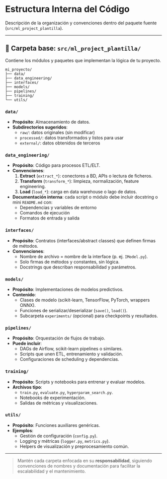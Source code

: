 # Estructura Interna del Código

Descripción de la organización y convenciones dentro del paquete fuente (`src/ml_project_plantilla`).

---

## 📁 Carpeta base: `src/ml_project_plantilla/`

Contiene los módulos y paquetes que implementan la lógica de tu proyecto.

```text
mi_proyecto/
├── data/
├── data_engineering/
├── interfaces/
├── models/
├── pipelines/
├── training/
└── utils/
```

### `data/`

- **Propósito**: Almacenamiento de datos.
- **Subdirectorios sugeridos**:
  - `raw/`: datos originales (sin modificar)
  - `processed/`: datos transformados y listos para usar
  - `external/`: datos obtenidos de terceros

### `data_engineering/`

- **Propósito**: Código para procesos ETL/ELT.
- **Convenciones**:
  1. **Extract** (`extract_*`): conectores a BD, APIs o lectura de ficheros.
  2. **Transform** (`transform_*`): limpieza, normalización, feature engineering.
  3. **Load** (`load_*`): carga en data warehouse o lago de datos.
- **Documentación interna**: cada script o módulo debe incluir docstring o mini `README.md` con:
  - Dependencias y variables de entorno
  - Comandos de ejecución
  - Formatos de entrada y salida

### `interfaces/`

- **Propósito**: Contratos (interfaces/abstract classes) que definen firmas de métodos.
- **Convenciones**:
  - Nombre de archivo = nombre de la interface (p. ej. `IModel.py`).
  - Solo firmas de métodos y constantes, sin lógica.
  - Docstrings que describan responsabilidad y parámetros.

### `models/`

- **Propósito**: Implementaciones de modelos predictivos.
- **Contenido**:
  - Clases de modelo (scikit-learn, TensorFlow, PyTorch, wrappers ONNX).
  - Funciones de serializar/deserializar (`save()`, `load()`).
  - Subcarpeta `experiments/` (opcional) para checkpoints y resultados.

### `pipelines/`

- **Propósito**: Orquestación de flujos de trabajo.
- **Puede incluir**:
  - DAGs de Airflow, scikit-learn pipelines o similares.
  - Scripts que unen ETL, entrenamiento y validación.
  - Configuraciones de scheduling y dependencias.

### `training/`

- **Propósito**: Scripts y notebooks para entrenar y evaluar modelos.
- **Archivos tipo**:
  - `train.py`, `evaluate.py`, `hyperparam_search.py`.
  - Notebooks de experimentación.
  - Salidas de métricas y visualizaciones.

### `utils/`

- **Propósito**: Funciones auxiliares genéricas.
- **Ejemplos**:
  - Gestión de configuración (`config.py`).
  - Logging y métricas (`logger.py`, `metrics.py`).
  - Helpers de visualización y preprocesamiento común.

---

> Mantén cada carpeta enfocada en su **responsabilidad**, siguiendo convenciones de nombres y documentación para facilitar la escalabilidad y el mantenimiento.

